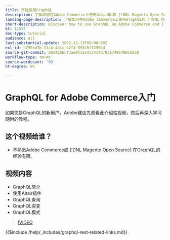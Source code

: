 ```yaml
---
title: 开始使用GraphQL
description: 了解如何在Adobe Commerce上使用GraphQL和 [!DNL Magento Open Source]. 了解如何使用查询、突变和模式。
landing-page-description: 了解如何在Adobe Commerce上使用GraphQL和 [!DNL Magento Open Source]. 了解如何使用查询、突变和模式。
short-description: Discover how to use GraphQL on Adobe Commerce and [!DNL Magento Open Source]. Learn about using queries, mutations, and schemas.
kt: 11524
doc-type: tutorial
audience: all
last-substantial-update: 2022-12-13T00:00:00Z
exl-id: b799bd7b-11a4-4a1c-b2f4-893f6ff2994d
source-git-commit: d85426bcf3ae0412a433414d70c874964905dda0
workflow-type: tm+mt
source-wordcount: '93'
ht-degree: 0%

---
```


# GraphQL for Adobe Commerce入门

如果您是GraphQL的新用户，Adobe建议先观看此介绍性视频，然后再深入学习随附的教程。

## 这个视频给谁？

* 不熟悉Adobe Commerce或 [!DNL Magento Open Source] 在GraphQL的经验有限。

## 视频内容

* GraphQL简介
* 使用Altair插件
* GraphQL查询
* GraphQL突变
* GraphQL模式

>[!VIDEO](https://video.tv.adobe.com/v/3412302?quality=12&learn=on)

{{$include /help/_includes/graphql-rest-related-links.md}}
